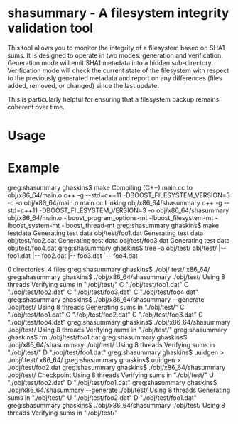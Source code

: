 shasummary - A filesystem integrity validation tool
==========

This tool allows you to monitor the integrity of a filesystem based on SHA1 sums.  It is designed to operate in
two modes: generation and verification.  Generation mode will emit SHA1 metadata into a hidden sub-directory.
Verification mode will check the current state of the filesystem with respect to the previously generated
metadata and report on any differences (files added, removed, or changed) since the last update.

This is particularly helpful for ensuring that a filesystem backup remains coherent over time.

Usage
==========


Example
==========

greg:shasummary ghaskins$ make
Compiling (C++) main.cc to obj/x86_64/main.o
c++ -g --std=c++11 -DBOOST_FILESYSTEM_VERSION=3   -c -o obj/x86_64/main.o main.cc
Linking obj/x86_64/shasummary
c++ -g --std=c++11 -DBOOST_FILESYSTEM_VERSION=3   -o obj/x86_64/shasummary obj/x86_64/main.o  -lboost_program_options-mt -lboost_filesystem-mt -lboost_system-mt -lboost_thread-mt
greg:shasummary ghaskins$ make testdata
Generating test data obj/test/foo1.dat
Generating test data obj/test/foo2.dat
Generating test data obj/test/foo3.dat
Generating test data obj/test/foo4.dat
greg:shasummary ghaskins$ tree -a obj/test/
obj/test/
|-- foo1.dat
|-- foo2.dat
|-- foo3.dat
`-- foo4.dat

0 directories, 4 files
greg:shasummary ghaskins$ ./obj/
test/   x86_64/ 
greg:shasummary ghaskins$ ./obj/x86_64/shasummary ./obj/test/
Using 8 threads
Verifying sums in "./obj/test/"
C       "./obj/test/foo1.dat"
C       "./obj/test/foo2.dat"
C       "./obj/test/foo3.dat"
C       "./obj/test/foo4.dat"
greg:shasummary ghaskins$ ./obj/x86_64/shasummary --generate ./obj/test/
Using 8 threads
Generating sums in "./obj/test/"
C       "./obj/test/foo1.dat"
C       "./obj/test/foo2.dat"
C       "./obj/test/foo3.dat"
C       "./obj/test/foo4.dat"
greg:shasummary ghaskins$ ./obj/x86_64/shasummary ./obj/test/
Using 8 threads
Verifying sums in "./obj/test/"
greg:shasummary ghaskins$ rm ./obj/test/foo1.dat 
greg:shasummary ghaskins$ ./obj/x86_64/shasummary ./obj/test/
Using 8 threads
Verifying sums in "./obj/test/"
D       "./obj/test/foo1.dat"
greg:shasummary ghaskins$ uuidgen > ./obj/
test/   x86_64/ 
greg:shasummary ghaskins$ uuidgen > ./obj/test/foo2.dat 
greg:shasummary ghaskins$ ./obj/x86_64/shasummary ./obj/test/
Checkpoint
Using 8 threads
Verifying sums in "./obj/test/"
U       "./obj/test/foo2.dat"
D       "./obj/test/foo1.dat"
greg:shasummary ghaskins$ ./obj/x86_64/shasummary --generate ./obj/test/
Using 8 threads
Generating sums in "./obj/test/"
U       "./obj/test/foo2.dat"
D       "./obj/test/foo1.dat"
greg:shasummary ghaskins$ ./obj/x86_64/shasummary ./obj/test/
Using 8 threads
Verifying sums in "./obj/test/"
